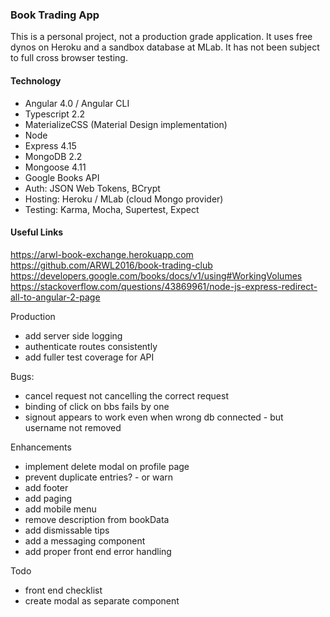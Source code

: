 ### Book Trading App
  

This is a personal project, not a production grade application. It uses free dynos on Heroku and a sandbox database at MLab. It has not been subject to full cross browser testing. 

#### Technology 
- Angular 4.0 / Angular CLI
- Typescript 2.2 
- MaterializeCSS (Material Design implementation)
- Node
- Express 4.15
- MongoDB 2.2 
- Mongoose 4.11 
- Google Books API
- Auth: JSON Web Tokens, BCrypt
- Hosting: Heroku / MLab (cloud Mongo provider)
- Testing: Karma, Mocha, Supertest, Expect

#### Useful Links
https://arwl-book-exchange.herokuapp.com 
https://github.com/ARWL2016/book-trading-club 
https://developers.google.com/books/docs/v1/using#WorkingVolumes  
https://stackoverflow.com/questions/43869961/node-js-express-redirect-all-to-angular-2-page  


Production
- add server side logging
- authenticate routes consistently
- add fuller test coverage for API

Bugs: 
- cancel request not cancelling the correct request
- binding of click on bbs fails by one
- signout appears to work even when wrong db connected - but username not removed

Enhancements
- implement delete modal on profile page
- prevent duplicate entries? - or warn
- add footer
- add paging
- add mobile menu
- remove description from bookData
- add dismissable tips
- add a messaging component
- add proper front end error handling

Todo 
- front end checklist
- create modal as separate component











